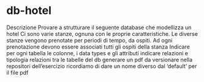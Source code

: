 # db-hotel
Descrizione
Provare a strutturare il seguente database che modellizza un hotel
Ci sono varie stanze, ognuna con le proprie caratteristiche.
Le diverse stanze vengono prenotate per periodi di tempo, da ospiti.
Ad ogni prenotazione devono essere associati tutti gli ospiti della stanza
Indicare per ogni tabella le colonne, i data types e gli attributi
indicare relazioni e tipologia relazioni tra le tabelle del db
generare un pdf da versionare nella repositori dell’esercizio
ricordiamo di dare un nome diverso dal ‘default’ per il file pdf
